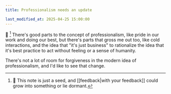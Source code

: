 ```yaml
---
title: Professionalism needs an update

last_modified_at: 2025-04-25 15:00:00
---
```

🌰 [^1]
There's good parts to the concept of professionalism, like pride in our work and doing our best, but there's parts that gross me out too, like cold interactions, and the idea that "it's just business" to rationalize the idea that it's best practice to act without feeling or a sense of humanity.

There's not a lot of room for forgiveness in the modern idea of professionalism, and I'd like to see that change.

[^1]: 🌰 This note is just a seed, and [[feedback|with your feedback]] could grow into something or lie dormant.
